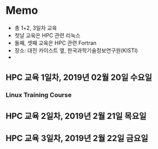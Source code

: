 # Memo
* 총 1+2, 3일차 교육
* 첫날 교육은 HPC 관련 리눅스
* 둘째, 셋째 교육은 HPC 관련 Fortran
* 장소: 대전 카이스트 옆, 한국과학기술정보연구원(KISTI)
* 
## HPC 교육 1일차, 2019년 02월 20일 수요일
###  Linux Training Course

## HPC 교육 2일차, 2019년 2월 21일 목요일



### 
## HPC 교육 3일차, 2019년 2월 22일 금요일
